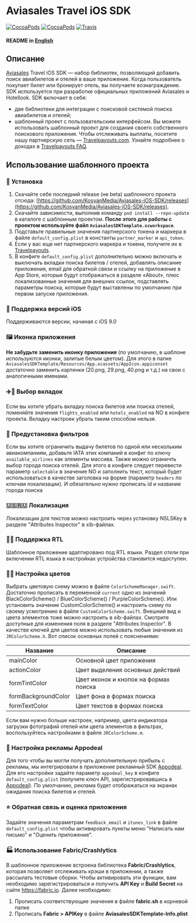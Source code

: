 Aviasales Travel iOS SDK
=================
[![CocoaPods](https://img.shields.io/cocoapods/v/AviasalesSDK.svg)](https://cocoapods.org/pods/AviasalesSDK)
[![CocoaPods](https://img.shields.io/cocoapods/p/AviasalesSDK.svg)](https://cocoapods.org/pods/AviasalesSDK)
[![Travis](https://img.shields.io/travis/KosyanMedia/Aviasales-iOS-SDK/master.svg)](https://travis-ci.org/KosyanMedia/Aviasales-iOS-SDK)
#### README in [English](https://github.com/KosyanMedia/Aviasales-iOS-SDK/blob/master/README_EN.md)
## Описание
[Aviasales](https://www.aviasales.ru) Travel iOS SDK — набор библиотек, позволяющий добавить поиск авиабилетов и отелей в ваше приложение. Когда пользователь покупает билет или бронирует отель, вы получаете вознаграждение. SDK используется при разработке официальных приложений Aviasales и Hotellook.
SDK включает в себя:
* две библиотеки для интеграции с поисковой системой поиска авиабилетов и отелей;
* шаблонный проект с пользовательским интерфейсом.
Вы можете использовать шаблонный проект для создания своего собственного поискового приложения. Чтобы отслеживать выплаты, посетите нашу партнерскую сеть — [Travelpayouts.com](https://www.travelpayouts.com/).
Узнайте подробнее о доходах в [Travelpayouts FAQ](https://support.travelpayouts.com/hc/ru/articles/203955613-Комиссия-и-выплаты).
## <a name="usage"></a>Использование шаблонного проекта
### 📲 Установка
1. Скачайте себе последний release (не beta) шаблонного проекта отсюда: [https://github.com/KosyanMedia/Aviasales-iOS-SDK/releases](https://github.com/KosyanMedia/Aviasales-iOS-SDK/releases).
2. Скачайте зависимости, выполнив команду ```pod install --repo-update``` в каталоге с шаблонным проектом.
**После этого для работы с проектом используйте файл ```AviasalesSDKTemplate.xcworkspace```**.
3. Подставьте правильные значения партнерского токена и маркера в файле ```default_config.plist``` в константы ```partner_marker``` и ```api_token```.
4. Если у вас еще нет партнерского маркера и токена, получите их в [Travelpayouts](https://travelpayouts.com/).
5. В конфиге ```default_config.plist``` дополнительно можно включать и выключать вкладки поиска билетов / отелей, добавлять описание приложения, email для обратной связи и ссылку на приложение в App Store, которые будут отображаться в разделе «About», плюс локализованные значения для внешних ссылок, подставлять параметры поиска, которые будут выставлены по умолчанию при первом запуске приложения.
### 📱 Поддержка версий iOS
Поддерживаются версии, начиная с iOS 9.0
### 🖼 Иконка приложения
**Не забудьте заменить иконку приложения** (по умолчанию, в шаблоне используются иконки, залитые белым цветом). Для этого в папке ```AviasalesSDKTemplate/Resources/App.xcassets/AppIcon.appiconset``` достаточно заменить картинки (20.png, 29.png, 40.png и т.д.) на свои с аналогичными именами.
### ✈️🏨 Выбор вкладок
Если вы хотите убрать вкладку поиска билетов или поиска отелей, поменяйте значения ```flights_enabled``` или ```hotels_enabled``` на NO в конфиге проекта. Вкладку настроек убрать таким способом нельзя.
### 🔧 Предустановка фильтров
Если вы хотите ограничить выдачу билетов по одной или нескольким авиакомпаниям, добавьте IATA этих компаний в конфиг по ключу  ```available_airlines```  как элементы массива. Также можно ограничть выбор города поиска отелей. Для этого в конфиге следует перевести параметр ```selectable```  в значение NO и заполнить текст, который будет использоваться в качестве заголовка на форме (параметр ```headers``` по ключам локализации). И обязательно нужно прописать id и название города поиска
### 🇺🇸🇷🇺 Локализация
Локализации для текстов можно настроить через установку NSLSKey в разделе "Attributes Inspector" в xib-файлах.
### ✍🏻 Поддержка RTL
Шаблонное приложение адаптировано под RTL языки. Раздел _отели_ при включении RTL языка в настройках устройства становится недоступен.
### 🔧🌻 Настройка цветов
Выбрать цветовую схему можно в файле ```ColorSchemeManager.swift```. Достаточно прописать в переменной ```current``` одно из значений BlackColorScheme() / BlueColorScheme() / PurpleColorScheme(). Или установить значение CustomColorScheme() и настроить схему по своему усмотрению в файле ```CustomColorScheme.swift```.
Внешний вид и цвета элементов тоже можно настроить в xib-файлах. Смотрите доступные для изменения поля в разделе "Attributes Inspector". В качестве ключей для цветов можно использовать любые значения из ```JRColorScheme.h```.
Вот список основных полей с пояснениями:

|Название|Описание|
|--------|--------|
mainColor | Основной цвет приложения
actionColor | Цвет выделения основных действий
formTintColor | Цвет иконок и кнопок на формах поиска
formBackgroundColor | Цвет фона в формах поиска
formTextColor | Цвет текстов в формах поиска

Если вам нужно больше настроек, например, цвета индикатора загрузки фотографий отелей или цвета элементов в фильтрах, воспользуйтесь настройками в файле ```JRColorScheme.m```.
### 🤑 Настройка рекламы Appodeal
Для того чтобы вы могли получать дополнительную прибыль с рекламы, мы интегрировали в приложение рекламный SDK [Appodeal](https://www.appodeal.com/). Для его настройки задайте параметр ```appodeal_key```  в конфиге ```default_config.plist``` (получите ключ API, зарегистрировавшись в [Appodeal](https://www.appodeal.com/)).
По умолчанию, реклама будет отображаться на экранах ожидания поиска билетов и отелей.
### ⭐️ Обратная связь и оценка приложения
Задайте значения параметрам ```feedback_email``` и ```itunes_link``` в файле ```default_config.plist``` чтобы активировать пункты меню "Написать нам письмо" и "Оценить приложение".
### 🏭 Использование Fabric/Crashlytics
В шаблонное приложение встроена библиотека **Fabric/Crashlytics**, которая позволяет отслеживать крэши в приложении, а также рассылать тестовые сборки. Чтобы активировать эти функции, вам необходимо зарегистрироваться и получить **API Key** и **Build Secret** на сайте https://fabric.io. Далее необходимо:
1) Прописать соответствующие значения в файле **fabric.sh** в корневой папке
2) Прописать **Fabric > APIKey** в файле **AviasalesSDKTemplate-Info.plist**
